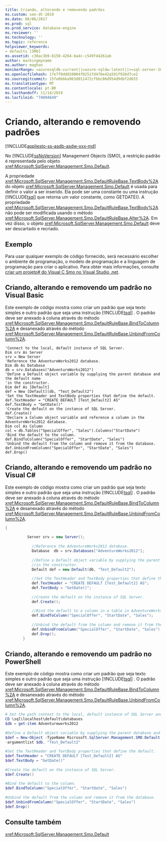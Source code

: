 ```yaml
---
title: Criando, alterando e removendo padrões
ms.custom: seo-dt-2019
ms.date: 08/06/2017
ms.prod: sql
ms.prod_service: database-engine
ms.reviewer: ''
ms.technology: ''
ms.topic: reference
helpviewer_keywords:
- defaults [SMO]
ms.assetid: c30ac3b9-8150-4264-ba4c-c549f44261ab
author: markingmyname
ms.author: maghan
monikerRange: =azuresqldb-current||=azure-sqldw-latest||>=sql-server-2016||=sqlallproducts-allversions||>=sql-server-linux-2017||=azuresqldb-mi-current
ms.openlocfilehash: 17e7f0dd020004f0251fd470e42a591f926d7ce2
ms.sourcegitcommit: 15fe0bbba963d011472cfbbc06d954d9dbf2d655
ms.translationtype: MT
ms.contentlocale: pt-BR
ms.lasthandoff: 11/14/2019
ms.locfileid: "74094649"
---
```

# <a name="creating-altering-and-removing-defaults"></a>Criando, alterando e removendo padrões
[!INCLUDE[appliesto-ss-asdb-asdw-xxx-md](../../../includes/appliesto-ss-asdb-asdw-xxx-md.md)]

  No [!INCLUDE[ssNoVersion](../../../includes/ssnoversion-md.md)] Management Objects (SMO), a restrição padrão é representada pelo objeto <xref:Microsoft.SqlServer.Management.Smo.Default>.  
  
 A propriedade <xref:Microsoft.SqlServer.Management.Smo.DefaultRuleBase.TextBody%2A> do objeto <xref:Microsoft.SqlServer.Management.Smo.Default> é usada para definir o valor a ser inserido. Ela pode ser uma constante ou uma instrução [!INCLUDE[tsql](../../../includes/tsql-md.md)] que retorna um valor constante, como GETDATE(). A propriedade <xref:Microsoft.SqlServer.Management.Smo.DefaultRuleBase.TextBody%2A> não pode ser modificada usando o método <xref:Microsoft.SqlServer.Management.Smo.DefaultRuleBase.Alter%2A>. Em vez disso, o objeto <xref:Microsoft.SqlServer.Management.Smo.Default> deve ser descartado e recriado.  
  
## <a name="example"></a>Exemplo  
 Para usar qualquer exemplo de código fornecido, será necessário escolher o ambiente de programação, o modelo de programação e a linguagem de programação para criar o aplicativo. Para obter mais informações, consulte [criar um projeto&#35; do Visual C Smo no Visual Studio .net](../../../relational-databases/server-management-objects-smo/how-to-create-a-visual-csharp-smo-project-in-visual-studio-net.md).  
  
## <a name="creating-altering-and-removing-a-default-in-visual-basic"></a>Criando, alterando e removendo um padrão no Visual Basic  
 Este exemplo de código mostra como criar um padrão que seja texto simples e outro padrão que seja uma instrução [!INCLUDE[tsql](../../../includes/tsql-md.md)] . O padrão deve ser anexado à coluna através do método <xref:Microsoft.SqlServer.Management.Smo.DefaultRuleBase.BindToColumn%2A> e desanexado através do método <xref:Microsoft.SqlServer.Management.Smo.DefaultRuleBase.UnbindFromColumn%2A>.  
  
```VBNET
'Connect to the local, default instance of SQL Server.
Dim srv As Server
srv = New Server
'Reference the AdventureWorks2012 database.
Dim db As Database
db = srv.Databases("AdventureWorks2012")
'Define a Default object variable by supplying the parent database and the default name 
'in the constructor.
Dim def As [Default]
def = New [Default](db, "Test_Default2")
'Set the TextHeader and TextBody properties that define the default.
def.TextHeader = "CREATE DEFAULT [Test_Default2] AS"
def.TextBody = "GetDate()"
'Create the default on the instance of SQL Server.
def.Create()
'Declare a Column object variable and reference a column in the AdventureWorks2012 database.
Dim col As Column
col = db.Tables("SpecialOffer", "Sales").Columns("StartDate")
'Bind the default to the column.
def.BindToColumn("SpecialOffer", "StartDate", "Sales")
'Unbind the default from the column and remove it from the database.
def.UnbindFromColumn("SpecialOffer", "StartDate", "Sales")
def.Drop()
```
  
## <a name="creating-altering-and-removing-a-default-in-visual-c"></a>Criando, alterando e removendo um padrão no Visual C#  
 Este exemplo de código mostra como criar um padrão que seja texto simples e outro padrão que seja uma instrução [!INCLUDE[tsql](../../../includes/tsql-md.md)] . O padrão deve ser anexado à coluna através do método <xref:Microsoft.SqlServer.Management.Smo.DefaultRuleBase.BindToColumn%2A> e desanexado através do método <xref:Microsoft.SqlServer.Management.Smo.DefaultRuleBase.UnbindFromColumn%2A>.  
  
```csharp  
{  
  
          Server srv = new Server();  
  
            //Reference the AdventureWorks2012 database.   
            Database  db = srv.Databases["AdventureWorks2012"];  
  
            //Define a Default object variable by supplying the parent database and the default name   
            //in the constructor.   
            Default def = new Default(db, "Test_Default2");  
  
            //Set the TextHeader and TextBody properties that define the default.   
            def.TextHeader = "CREATE DEFAULT [Test_Default2] AS";  
            def.TextBody = "GetDate()";  
  
            //Create the default on the instance of SQL Server.   
            def.Create();  
  
            //Bind the default to a column in a table in AdventureWorks2012  
            def.BindToColumn("SpecialOffer", "StartDate", "Sales");  
  
            //Unbind the default from the column and remove it from the database.   
            def.UnbindFromColumn("SpecialOffer", "StartDate", "Sales");  
            def.Drop();  
        }  
```  
  
## <a name="creating-altering-and-removing-a-default-in-powershell"></a>Criando, alterando e removendo um padrão no PowerShell  
 Este exemplo de código mostra como criar um padrão que seja texto simples e outro padrão que seja uma instrução [!INCLUDE[tsql](../../../includes/tsql-md.md)] . O padrão deve ser anexado à coluna através do método <xref:Microsoft.SqlServer.Management.Smo.DefaultRuleBase.BindToColumn%2A> e desanexado através do método <xref:Microsoft.SqlServer.Management.Smo.DefaultRuleBase.UnbindFromColumn%2A>.  
  
```powershell   
# Set the path context to the local, default instance of SQL Server and get a reference to AdventureWorks2012  
CD \sql\localhost\default\databases  
$db = get-item Adventureworks2012  
  
#Define a Default object variable by supplying the parent database and the default name in the constructor.  
$def = New-Object -TypeName Microsoft.SqlServer.Management.SMO.Default `  
-argumentlist $db, "Test_Default2"  
  
#Set the TextHeader and TextBody properties that define the default.   
$def.TextHeader = "CREATE DEFAULT [Test_Default2] AS"  
$def.TextBody = "GetDate()"  
  
#Create the default on the instance of SQL Server.   
$def.Create()  
  
#Bind the default to the column.   
$def.BindToColumn("SpecialOffer", "StartDate", "Sales")  
  
#Unbind the default from the column and remove it from the database.   
$def.UnbindFromColumn("SpecialOffer", "StartDate", "Sales")  
$def.Drop()  
```  
  
## <a name="see-also"></a>Consulte também  
 <xref:Microsoft.SqlServer.Management.Smo.Default>  
  
  
